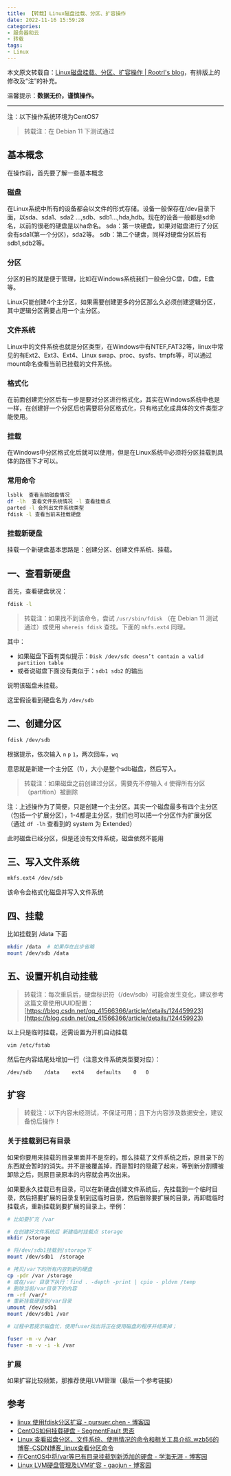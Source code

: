 ```yaml
---
title: 【转载】Linux磁盘挂载、分区、扩容操作
date: 2022-11-16 15:59:28
categories:
- 服务器和云
- 转载
tags:
- Linux
---
```


本文原文转载自：[Linux磁盘挂载、分区、扩容操作 | Rootrl's blog](https://rootrl.github.io/2018/11/30/Linux%E7%A3%81%E7%9B%98%E6%8C%82%E8%BD%BD%E3%80%81%E5%88%86%E5%8C%BA%E3%80%81%E6%89%A9%E5%AE%B9%E6%93%8D%E4%BD%9C/)，有排版上的修改及“注”的补充。

温馨提示：**数据无价，谨慎操作。**

---

注：以下操作系统环境为CentOS7

> 转载注：在 Debian 11 下测试通过

## 基本概念

在操作前，首先要了解一些基本概念

### 磁盘

在Linux系统中所有的设备都会以文件的形式存储。设备一般保存在/dev目录下面，以sda、sda1、sda2 …,sdb、sdb1…,hda,hdb。现在的设备一般都是sd命名，以前的很老的硬盘是以ha命名。
sda：第一块硬盘，如果对磁盘进行了分区会有sda1(第一个分区)，sda2等。
sdb：第二个硬盘，同样对硬盘分区后有sdb1,sdb2等。

### 分区

分区的目的就是便于管理，比如在Windows系统我们一般会分C盘，D盘，E盘等。

Linux只能创建4个主分区，如果需要创建更多的分区那么久必须创建逻辑分区，其中逻辑分区需要占用一个主分区。

### 文件系统

Linux中的文件系统也就是分区类型，在Windows中有NTEF,FAT32等，linux中常见的有Ext2、Ext3、Ext4、Linux swap、proc、sysfs、tmpfs等，可以通过mount命名查看当前已挂载的文件系统。

### 格式化

在前面创建完分区后有一步是要对分区进行格式化，其实在Windows系统中也是一样，在创建好一个分区后也需要将分区格式化，只有格式化成具体的文件类型才能使用。

### 挂载

在Windows中分区格式化后就可以使用，但是在Linux系统中必须将分区挂载到具体的路径下才可以。

### 常用命令

```bash
lsblk  查看当前磁盘情况
df -lh  查看文件系统情况 -l 查看挂载点
parted -l 会列出文件系统类型
fdisk -l 查看当前未挂载硬盘
```

### 挂载新硬盘

挂载一个新硬盘基本思路是：创建分区、创建文件系统、挂载。

## 一、查看新硬盘

首先，查看硬盘状况：

```bash
fdisk -l
```

> 转载注：如果找不到该命令，尝试 `/usr/sbin/fdisk` （在 Debian 11 测试通过）或使用 `whereis fdisk` 查找。下面的 `mkfs.ext4` 同理。

其中：

- 如果磁盘下面有类似提示：`Disk /dev/sdc doesn’t contain a valid partition table`
- 或者说磁盘下面没有类似于：`sdb1 sdb2` 的输出

说明该磁盘未挂载。

这里假设看到硬盘名为 `/dev/sdb`

## 二、创建分区

```bash
fdisk /dev/sdb
```

根据提示，依次输入 `n` `p` `1`，两次回车，`wq`

意思就是新建一个主分区（1），大小是整个sdb磁盘，然后写入。

> 转载注：如果磁盘之前创建过分区，需要先不停输入 `d` 使得所有分区（partition）被删除

注：上述操作为了简便，只是创建一个主分区。其实一个磁盘最多有四个主分区（包括一个扩展分区），1-4都是主分区，我们也可以把一个分区作为扩展分区（通过 `df -lh` 查看到的 system 为 Extended）

此时磁盘已经分区，但是还没有文件系统，磁盘依然不能用

## 三、写入文件系统

```bash
mkfs.ext4 /dev/sdb
```

该命令会格式化磁盘并写入文件系统

## 四、挂载

比如挂载到 /data 下面

```bash
mkdir /data  # 如果存在此步省略
mount /dev/sdb /data
```

## 五、设置开机自动挂载

> 转载注：每次重启后，硬盘标识符（/dev/sdb）可能会发生变化，建议参考这篇文章使用UUID配置：[https://blog.csdn.net/qq_41566366/article/details/124459923](https://blog.csdn.net/qq_41566366/article/details/124459923)

以上只是临时挂载，还需设置为开机自动挂载

```bash
vim /etc/fstab
```

 然后在内容结尾处增加一行（注意文件系统类型要对应）：

```
/dev/sdb    /data    ext4    defaults    0   0
```

## 扩容

> 转载注：以下内容未经测试，不保证可用；且下方内容涉及数据安全，建议备份后操作！

### 关于挂载到已有目录

如果你要用来挂载的目录里面并不是空的，那么挂载了文件系统之后，原目录下的东西就会暂时的消失。并不是被覆盖掉，而是暂时的隐藏了起来，等到新分割槽被卸除之后，则原目录原本的内容就会再次出来。

如果要永久挂载已有目录，可以在新硬盘创建文件系统后，先挂载到一个临时目录，然后把要扩展的目录复制到这临时目录，然后删除要扩展的目录，再卸载临时挂载点，重新挂载到要扩展的目录上。举例：

```bash
# 比如要扩充 /var

# 在创建好文件系统后 新建临时挂载点 storage
mkdir /storage

# 将/dev/sdb1挂载到/storage下
mount /dev/sdb1  /storage

# 拷贝/var下的所有内容到新的硬盘
cp -pdr /var /storage
# 或在/var 目录下执行：find . -depth -print | cpio - pldvm /temp
# 删除当前/var目录下的内容
rm -rf /var/*
# 重新挂载硬盘到/var目录
umount /dev/sdb1
mount /dev/sdb1 /var

# 过程中若提示磁盘忙，使用fuser找出将正在使用磁盘的程序并结束掉；

fuser -m -v /var
fuser -m -v -i -k /var
```

### 扩展

如果扩容比较频繁，那推荐使用LVM管理（最后一个参考链接）

## 参考

- [linux 使用fdisk分区扩容 - pursuer.chen - 博客园](http://www.cnblogs.com/chenmh/p/5096592.html)
- [CentOS如何挂载硬盘 - SegmentFault 思否](https://segmentfault.com/a/1190000004585900)
- [Linux 查看磁盘分区、文件系统、使用情况的命令和相关工具介绍_wzb56的博客-CSDN博客_linux查看分区命令](https://blog.csdn.net/wzb56_earl/article/details/7580601)
- [在CentOS中将/var等已有目录挂载到新添加的硬盘 - 学海无涯 - 博客园](https://www.cnblogs.com/sourceforge/p/mount-folder-to-new-disk-in-centos.html)
- [Linux LVM硬盘管理及LVM扩容 - gaojun - 博客园](http://www.cnblogs.com/gaojun/archive/2012/08/22/2650229.html)
